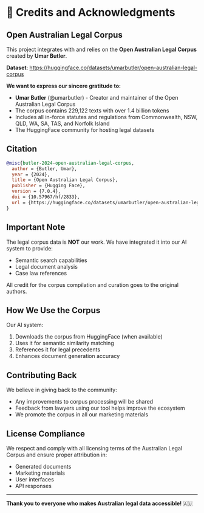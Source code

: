 # 🙏 Credits and Acknowledgments

## Open Australian Legal Corpus

This project integrates with and relies on the **Open Australian Legal Corpus** created by **Umar Butler**.

**Dataset**: https://huggingface.co/datasets/umarbutler/open-australian-legal-corpus

**We want to express our sincere gratitude to:**
- **Umar Butler** (@umarbutler) - Creator and maintainer of the Open Australian Legal Corpus
- The corpus contains 229,122 texts with over 1.4 billion tokens
- Includes all in-force statutes and regulations from Commonwealth, NSW, QLD, WA, SA, TAS, and Norfolk Island
- The HuggingFace community for hosting legal datasets

## Citation
```bibtex
@misc{butler-2024-open-australian-legal-corpus,
  author = {Butler, Umar},
  year = {2024},
  title = {Open Australian Legal Corpus},
  publisher = {Hugging Face},
  version = {7.0.4},
  doi = {10.57967/hf/2833},
  url = {https://huggingface.co/datasets/umarbutler/open-australian-legal-corpus}
}
```

## Important Note

The legal corpus data is **NOT** our work. We have integrated it into our AI system to provide:
- Semantic search capabilities
- Legal document analysis
- Case law references

All credit for the corpus compilation and curation goes to the original authors.

## How We Use the Corpus

Our AI system:
1. Downloads the corpus from HuggingFace (when available)
2. Uses it for semantic similarity matching
3. References it for legal precedents
4. Enhances document generation accuracy

## Contributing Back

We believe in giving back to the community:
- Any improvements to corpus processing will be shared
- Feedback from lawyers using our tool helps improve the ecosystem
- We promote the corpus in all our marketing materials

## License Compliance

We respect and comply with all licensing terms of the Australian Legal Corpus and ensure proper attribution in:
- Generated documents
- Marketing materials  
- User interfaces
- API responses

---

**Thank you to everyone who makes Australian legal data accessible!** 🇦🇺